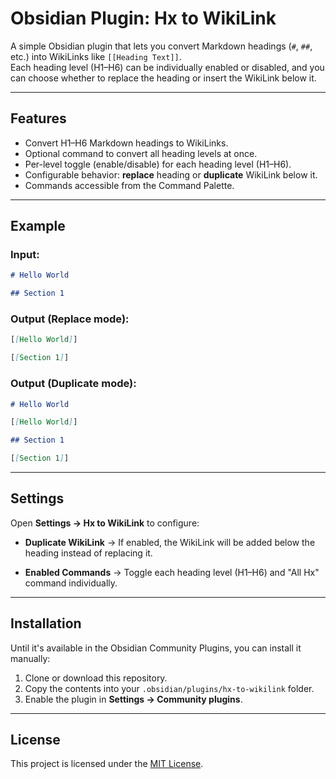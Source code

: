 # Obsidian Plugin: Hx to WikiLink

A simple Obsidian plugin that lets you convert Markdown headings (`#`, `##`,
etc.) into WikiLinks like `[[Heading Text]]`.\
Each heading level (H1–H6) can be individually enabled or disabled, and you can
choose whether to replace the heading or insert the WikiLink below it.

---

## Features

- Convert H1–H6 Markdown headings to WikiLinks.
- Optional command to convert all heading levels at once.
- Per-level toggle (enable/disable) for each heading level (H1–H6).
- Configurable behavior: **replace** heading or **duplicate** WikiLink below it.
- Commands accessible from the Command Palette.

---

## Example

### Input:

```markdown
# Hello World

## Section 1
```

### Output (Replace mode):

```markdown
[[Hello World]]

[[Section 1]]
```

### Output (Duplicate mode):

```markdown
# Hello World

[[Hello World]]

## Section 1

[[Section 1]]
```

---

## Settings

Open **Settings → Hx to WikiLink** to configure:

- **Duplicate WikiLink** → If enabled, the WikiLink will be added below the
  heading instead of replacing it.

- **Enabled Commands** → Toggle each heading level (H1–H6) and "All Hx" command
  individually.

---

## Installation

Until it's available in the Obsidian Community Plugins, you can install it
manually:

1. Clone or download this repository.
2. Copy the contents into your `.obsidian/plugins/hx-to-wikilink` folder.
3. Enable the plugin in **Settings → Community plugins**.

---

## License

This project is licensed under the [MIT License](./LICENSE).
